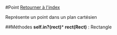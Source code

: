 #Point
[Retourner à l'index](README.md)

Représente un point dans un plan cartésien

##Méthodes
**self.in?(rect)***    **rect(Rect)** : Rectangle


